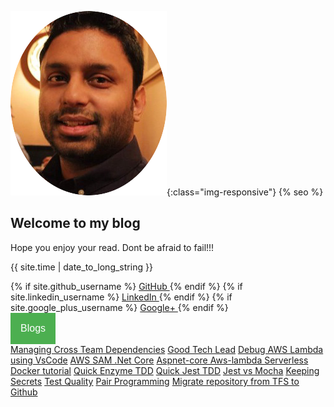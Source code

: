 <head>
<meta name="viewport" content="width=device-width, initial-scale=1">
<style>
.dropbtn {
  background-color: #4CAF50;
  color: white;
  padding: 16px;
  font-size: 16px;
  border: none;
}

.dropdown {
  position: relative;
  display: inline-block;
}

.dropdown-content {
  display: none;
  position: absolute;
  background-color: #f1f1f1;
  min-width: 350px;
  box-shadow: 0px 8px 16px 0px rgba(0,0,0,0.2);
  z-index: 1;
}

.dropdown-content a {
  color: black;
  padding: 12px 16px;
  text-decoration: none;
  display: block;
}

.dropdown-content a:hover {background-color: #ddd;}

.dropdown:hover .dropdown-content {display: block;}

.dropdown:hover .dropbtn {background-color: #3e8e41;}
</style>
</head>

<link rel="stylesheet" href="//maxcdn.bootstrapcdn.com/font-awesome/4.3.0/css/font-awesome.min.css">

![image-title-here](img/logo.png){:class="img-responsive"}
{% seo %}
## Welcome to my blog

Hope you enjoy your read.
Dont be afraid to fail!!!

{{ site.time | date_to_long_string }}
<div>
{% if site.github_username %}
    <a href="https://github.com/{{ site.github_username }}">
      <i class="fa fa-github"></i> GitHub
    </a>
{% endif %}
{% if site.linkedin_username %}
    <a href="https://linkedin.com/in/{{ site.linkedin_username }}">
      <i class="fa fa-linkedin"></i> LinkedIn
    </a>
{% endif %}
{% if site.google_plus_username %}
    <a href="https://plus.google.com/{{ site.google_plus_username }}">
    <i class="fa fa-google-plus"></i> Google+
    </a>
{% endif %}
</div>

<div class="dropdown">
  <button class="dropbtn">Blogs</button>
  <div class="dropdown-content">
    <a href="blogs/managingCrossTeamDependencies.html">Managing Cross Team Dependencies</a>
    <a href="blogs/goodTechLead.html">Good Tech Lead</a>
    <a href="blogs/debugAWSLambda.html">Debug AWS Lambda using VsCode</a>
    <a href="blogs/awsSamNetCore.html">AWS SAM .Net Core</a>
    <a href="blogs/aspnetCoreAwsLambdaServerless.html">Aspnet-core Aws-lambda Serverless</a>
    <a href="blogs/dockerFundamentals.html">Docker tutorial</a>
    <a href="blogs/enzymeTDD.html<">Quick Enzyme TDD</a>
    <a href="blogs/jestTDD.html">Quick Jest TDD</a>
    <a href="blogs/jestVSmocha.html">Jest vs Mocha</a>
    <a href="blogs/keepingSecrets.html">Keeping Secrets</a>
    <a href="blogs/testQuality.html">Test Quality</a>
    <a href="blogs/pairProgramming.html">Pair Programming</a>
    <a href="blogs/migrateRepoFromTfsToGithub.html">Migrate repository from TFS to Github</a>
  </div>
</div>